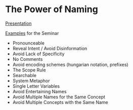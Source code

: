 # The Power of Naming

[Presentation](https://docs.google.com/presentation/d/1-yh9S1I4wdVXJcrOhftJshmlFuDQmq3Rt7vrdfpVvEY/edit?usp=sharing)

[Examples](https://github.com/madetech/learn/tree/master/seminars/01-The-Power-of-Naming/examples) for the Seminar

* Pronounceable
* Reveal Intent / Avoid Disinformation
* Avoid Lack of Specificity
* No Comments
* Avoid encoding schemes (hungarian notation, prefixes)
* The Scope Rule
* Searchable
* System Metaphor
* Single Letter Variables
* Avoid Entertaining Names
* Avoid Multiple Names for the Same Concept
* Avoid Multiple Concepts with the Same Name
